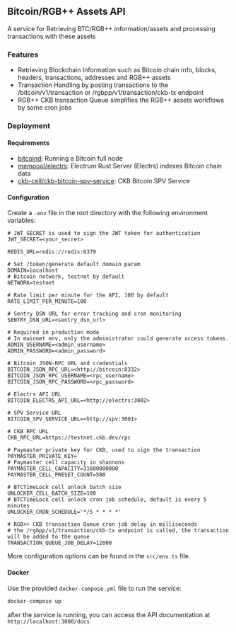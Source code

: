 ## Bitcoin/RGB++ Assets API

A service for Retrieving BTC/RGB++ information/assets and processing transactions with these assets

### Features
- Retrieving Blockchain Information such as Bitcoin chain info, blocks, headers, transactions, addresses and RGB++ assets
- Transaction Handling by posting transactions to the /bitcoin/v1/transaction or /rgbpp/v1/transaction/ckb-tx endpoint
- RGB++ CKB transaction Queue simplifies the RGB++ assets workflows by some cron jobs

### Deployment

#### Requirements

- [bitcoind](https://github.com/bitcoin/bitcoin): Running a Bitcoin full node
- [mempool/electrs](https://github.com/mempool/electrs): Electrum Rust Server (Electrs) indexes Bitcoin chain data
- [ckb-cell/ckb-bitcoin-spv-service](https://github.com/ckb-cell/ckb-bitcoin-spv-service): CKB Bitcoin SPV Service

#### Configuration

Create a `.env` file in the root directory with the following environment variables:

```env
# JWT_SECRET is used to sign the JWT token for authentication
JWT_SECRET=<your_secret>

REDIS_URL=redis://redis:6379

# Set /token/generate default domain param
DOMAIN=localhost
# Bitcoin network, testnet by default
NETWORK=testnet

# Rate limit per minute for the API, 100 by default
RATE_LIMIT_PER_MINUTE=100

# Sentry DSN URL for error tracking and cron monitoring
SENTRY_DSN_URL=<sentry_dsn_url>

# Required in production mode
# In mainnet env, only the administrator could generate access tokens.
ADMIN_USERNAME=<admin_username>
ADMIN_PASSWORD=<admin_password>

# Bitcoin JSON-RPC URL and credentials
BITCOIN_JSON_RPC_URL=<http://bitcoin:8332>
BITCOIN_JSON_RPC_USERNAME=<rpc_username>
BITCOIN_JSON_RPC_PASSWORD=<rpc_password>

# Electrs API URL
BITCOIN_ELECTRS_API_URL=<http://electrs:3002>

# SPV Service URL
BITCOIN_SPV_SERVICE_URL=<http://spv:3001>

# CKB RPC URL
CKB_RPC_URL=https://testnet.ckb.dev/rpc

# Paymaster private key for CKB, used to sign the transaction
PAYMASTER_PRIVATE_KEY=
# Paymaster cell capacity in shannons
PAYMASTER_CELL_CAPACITY=31600000000
PAYMASTER_CELL_PRESET_COUNT=500

# BTCTimeLock cell unlock batch size
UNLOCKER_CELL_BATCH_SIZE=100
# BTCTimeLock cell unlock cron job schedule, default is every 5 minutes
UNLOCKER_CRON_SCHEDULE='*/5 * * * *'

# RGB++ CKB transaction Queue cron job delay in milliseconds
# the /rgbpp/v1/transaction/ckb-tx endpoint is called, the transaction will be added to the queue
TRANSACTION_QUEUE_JOB_DELAY=12000
```

More configuration options can be found in the `src/env.ts` file.

#### Docker

Use the provided `docker-compose.yml` file to run the service:

```bash
docker-compose up
```

after the service is running, you can access the API documentation at `http://localhost:3000/docs`
